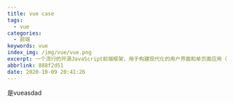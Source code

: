 ```yaml
---
title: vue case
tags:
  - vue
categories:
  - 前端
keywords: vue
index_img: /img/vue/vue.png
excerpt: 一个流行的开源JavaScript前端框架，用于构建现代化的用户界面和单页面应用（SPA），它注重易用性、灵活性和性能，提供了数据驱动的视图组件、双向数据绑定和简洁的语法，使开发者能够快速开发交互性强、响应迅速的Web应用。
abbrlink: 888f2d51
date: 2020-10-09 20:41:26
---
```

是vueasdad